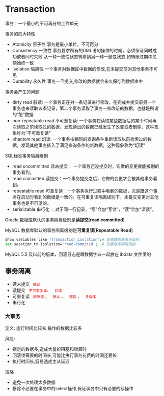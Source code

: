 # Transaction

事务：一个最小的不可再分的工作单元

事务的四大特性

- Atomicity 原子性   事务是最小单位，不可再分
- Consistency 一致性   事务要求所有的DML语句操作的时候，必须保证同时成功或者同时失败 从一种一致性状态转移到另一种一致性状态,如转账过期中总额始终一致
- Isolation 隔离性   一个事务对数据库中数据的修改,在未提交前对其他事务不可见
- Durability 永久性  事务一旦提交,修改的数据就会永久保存到数据库中

事务会产生的问题

- dirty read 脏读: 一个事务正在对一条记录进行修改，在完成并提交前另一个事务也来读取该条记录，第二个事务读取了事务一修改前的数据，也就是所谓的“脏”数据
- non-repeatable read 不可重复读: 一个事务在读取某些数据后的某个时间再次读取之前读取过的数据，发现读出的数据已经发生了改变或者删除，这种现象称为“不可重复读”
- phantom read 幻读: 一个事务按相同的查询条件重新读取以前检索过的数据，发现其他事务插入了满足查询条件的新数据，这种现象称为“幻读”

SQL标准事务隔离级别

- read uncommitted 读未提交： 一个事务还没提交时，它做的变更就能被别的事务看到。
- read committed 读提交：一个事务提交之后，它做的变更才会被其他事务看到。
- repeatable read 可重复读：一个事务执行过程中看到的数据，总是跟这个事务在启动时看到的数据是一致的。在可重复读隔离级别下，未提交变更对其他事务也是不可见的。
- serializable 串行化 ：对于同一行记录，“写”会加“写锁”，“读”会加“读锁”。

Oracle 数据库默认的事务隔离级别是**读提交[read committed]**

MySQL 数据库默认的事务隔离级别是**可重复读[Repeatable Read]**

```bash
show variables like 'transaction_isolation';# 查看数据库事务级别
set sesstion_tx isolation='read-commited';  # 设置事务隔离级别
```

MySQL 5.5 及以前的版本，回滚日志是跟数据字典一起放在 ibdata 文件里的

## 事务隔离

- 读未提交        <font color="red">`` 脏读``</font>
- 读提交   <font color="red">`` 不可重复读``</font>、     <font color="red">`` 幻读``</font> 
- 可重复读   <font color="red">`` 间隙锁``</font> 、       <font color="red">`` 默认``</font> 、  <font color="red">`` 死锁``</font> 、    <font color="red">`` 多版本``</font> 
- 串行化

### 大事务

定义: 运行时间比较长,操作的数据比较多

风险: 

- 锁定的数据多,造成大量的阻塞和锁超时
- 回滚锁需要的时间长,可能比执行事务花费的时间还要长
- 执行时间长,容易造成主从延迟

策略

- 避免一次处理太多数据
- 移除不必要在事务中的select操作,保证事务中只有必要的写操作

